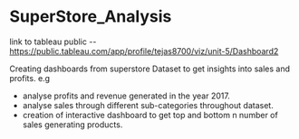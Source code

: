 # SuperStore_Analysis
link to tableau public -- https://public.tableau.com/app/profile/tejas8700/viz/unit-5/Dashboard2

Creating dashboards from superstore Dataset to get insights into sales and profits.
e.g
- analyse profits and revenue generated in the year 2017.
- analyse sales through different sub-categories throughout dataset.
- creation of interactive dashboard to get top and bottom n number of sales generating products.

